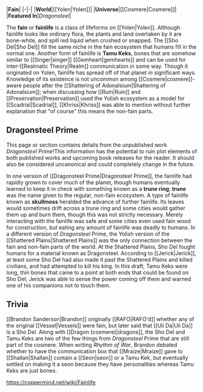 |**Fain**|
|-|-|
|**World**|[[Yolen\|Yolen]]|
|**Universe**|[[Cosmere\|Cosmere]]|
|**Featured In**|*Dragonsteel*|

The **fain** or **fainlife** is a class of lifeforms on [[Yolen\|Yolen]]. Although fainlife looks like ordinary flora, the plants and land overtaken by it are bone-white, and spill red liquid when crushed or snapped. The [[Sho Del\|Sho Del]] fill the same niche in the fain ecosystem that humans fill in the normal one. Another form of fainlife is **Tamu Keks**, bones that are somehow similar to [[Singer\|singer]] [[Gemheart\|gemhearts]] and can be used for inter-[[Realmatic Theory\|Realm]] communication in some way.
Though it originated on Yolen, fainlife has spread off of that planet in significant ways. Knowledge of its existence is not uncommon among [[Cosmere\|cosmere]]-aware people after the [[Shattering of Adonalsium\|Shattering of Adonalsium]]; when discussing how [[Ruin\|Ruin]] and [[Preservation\|Preservation]] used the Yolish ecosystem as a model for [[Scadrial\|Scadrial]], [[Khriss\|Khriss]] was able to mention without further explanation that "of course" this means the non-fain parts.

## Dragonsteel Prime
This page or section contains details from the unpublished work *Dragonsteel Prime*!This information has the potential to ruin plot elements of both published works and upcoming book releases for the reader. It should also be considered uncanonical and could completely change in the future.

In one version of [[Dragonsteel Prime\|Dragonsteel Prime]], the fainlife had rapidly grown to cover much of the planet, though humans eventually learned to keep it in check with something known as a **trune ring**; **trune** was the name given to the regular, non-fain ecosystem. A type of fainlife known as **skullmoss** heralded the advance of further fainlife. Its leaves would sometimes drift across a trune ring and some cities would gather them up and burn them, though this was not strictly necessary. Merely interacting with the fainlife was safe and some cities even used fain wood for construction, but eating any amount of fainlife was deadly to humans.
In a different version of *Dragonsteel* Prime, the Yolish version of the [[Shattered Plains\|Shattered Plains]] was the only connection between the fain and non-fain parts of the world. At the Shattered Plains, Sho Del fought humans for a material known as Dragonsteel. According to [[Jerick\|Jerick]], at least some Sho Del had also made it past the Shattered Plains and killed civilians, and had attempted to kill his king. In this draft, Tamu Keks were long, thin bones that came to a point at both ends that could be found on Sho Del; Jerick was able to sense the power coming off them and warned one of his companions not to touch them.

## Trivia
[[Brandon Sanderson\|Brandon]] originally [[RAFO\|RAFO'd]] whether any of the original [[Vessel\|Vessels]] were fain, but later said that [[Uli Da\|Uli Da]] is a Sho Del.
Along with [[Dragon (cosmere)\|dragons]], the Sho Del and Tamu Keks are two of the few things from *Dragonsteel* Prime that are still part of the cosmere.
When writing *Rhythm of War*, Brandon debated whether to have the communication box that [[Mraize\|Mraize]] gave to [[Shallan\|Shallan]] contain a [[Seon\|seon]] or a Tamu Kek, but eventually settled on making it a seon because they have personalities whereas Tamu Keks are just bones.


https://coppermind.net/wiki/Fainlife